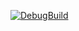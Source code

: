 [![DebugBuild](https://github.com/FuruyaYuto05/CG2/actions/workflows/DebugBuild.yml/badge.svg)](https://github.com/FuruyaYuto05/CG2/actions/workflows/DebugBuild.yml)
